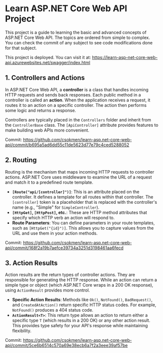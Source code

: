 # Learn ASP.NET Core Web API Project

This project is a guide to learning the basic and advanced concepts of ASP.NET Core Web API. The topics are ordered from simple to complex. You can check the commit of any subject to see code modifications done for that subject.

This project is deployed. You can visit it at: https://learn-asp-net-core-web-api.azurewebsites.net/swagger/index.html

## 1. Controllers and Actions

In ASP.NET Core Web API, a **controller** is a class that handles incoming HTTP requests and sends back responses. Each public method in a controller is called an **action**. When the application receives a request, it routes it to an action on a specific controller. The action then performs some logic and returns a response.

Controllers are typically placed in the `Controllers` folder and inherit from the `ControllerBase` class. The `[ApiController]` attribute provides features to make building web APIs more convenient.

Commit: https://github.com/csokmen/learn-asp.net-core-web-api/commit/b695a5ad6dd55c11de5623d77e79c4ced5288052

## 2. Routing

Routing is the mechanism that maps incoming HTTP requests to controller actions. ASP.NET Core uses middleware to examine the URL of a request and match it to a predefined route template.

-   **`[Route("api/[controller]")]`**: This is an attribute placed on the controller. It defines a template for all routes within that controller. The `[controller]` token is a placeholder that is replaced with the controller's name (e.g., "Simple" for `SimpleController`).
-   **`[HttpGet]`, `[HttpPost]`, etc.**: These are HTTP method attributes that specify which HTTP verb an action will respond to.
-   **Route Parameters**: You can define parameters in your route templates, such as `[HttpGet("{id}")]`. This allows you to capture values from the URL and use them in your action methods.

Commit: https://github.com/csokmen/learn-asp.net-core-web-api/commit/168f2a19b7aefce39734a3251d3198461aa6fecd

## 3. Action Results

Action results are the return types of controller actions. They are responsible for generating the HTTP response. While an action can return a simple type or object (which ASP.NET Core wraps in a 200 OK response), using `ActionResult` provides more control.

-   **Specific Action Results**: Methods like `Ok()`, `NotFound()`, `BadRequest()`, and `CreatedAtAction()` return specific HTTP status codes. For example, `NotFound()` produces a 404 status code.
-   **`ActionResult<T>`**: This return type allows an action to return either a specific type `T` (which results in a 200 OK) or any other action result. This provides type safety for your API's response while maintaining flexibility.

Commit: https://github.com/csokmen/learn-asp.net-core-web-api/commit/5ce6b6514c570a69e38ecb6a7f2a3eee39af57be
